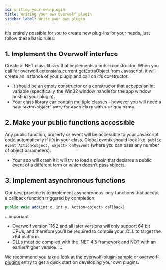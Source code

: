 ```yaml
---
id: writing-your-own-plugin
title: Writing your own Overwolf plugin
sidebar_label: Write your own plugin
---
```


It's entirely possible for you to create new plug-ins for your needs, just follow these basic rules:

## 1. Implement the Overwolf interface

Create a .NET class library that implements a public constructor. When you call for overwolf.extensions.current.getExtraObject from Javascript, it will create an instance of your plugin and call on it’s constructor.

* It should be an empty constructor or a constructor that accepts an int variable (specifically, the Win32 window handle for the app window hosting your plugin).
* Your class library can contain multiple classes – however you will need a new “extra-object” entry for each class with a unique name.

## 2. Make your public functions accessible

Any public function, property or event will be accessible to your Javascript code automatically if it's in your class. Global events should look like: `public event Action<object, object> onMyEvent` (where you can pass any number of object parameters).

* Your app will crash if it will try to load a plugin that declares a public event of a different form or which doesn’t pass objects.

## 3. Implement asynchronous functions

Our best practice is to implement asynchronous-only functions that accept a callback function triggered by completion:

```js
public void add(int x, int y, Action<object> callback)
```

:::important
* Overwolf version 116.2 and all later versions will only support 64 bit CPUs, and therefore you’ll be required to compile your .DLL to target the x64 platform.
* DLLs must be compiled with the .NET 4.5 framework and NOT with an earlier/higher version.
:::

We recommend you take a look at the [overwolf-plugin-sample](https://github.com/overwolf/overwolf-plugin-sample) or [overwolf-plugins](https://github.com/overwolf/overwolf-plugins) entry to get a quick start on developing your own plugins.



